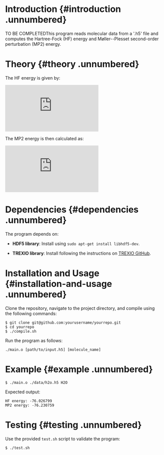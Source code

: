 Introduction {#introduction .unnumbered}
============

TO BE COMPLETEDThis program reads molecular data from a '.h5' file and
computes the Hartree-Fock (HF) energy and Møller--Plesset second-order
perturbation (MP2) energy.

Theory {#theory .unnumbered}
======

The HF energy is given by:

![E\_{\\text{HF}} = E\_{NN} + 2\\sum\_{i=1}\^{N\_{\\text{occ}}}\\langle i\|\\hat{h}\|i\\rangle + \\sum\_{i=1}\^{N\_{\\text{occ}}}\\sum\_{j=1}\^{N\_{\\text{occ}}} \\left(2\\langle ij\|ij\\rangle - \\langle ij\|ji\\rangle\\right)](https://latex.codecogs.com/png.latex?E_%7B%5Ctext%7BHF%7D%7D%20%3D%20E_%7BNN%7D%20%2B%202%5Csum_%7Bi%3D1%7D%5E%7BN_%7B%5Ctext%7Bocc%7D%7D%7D%5Clangle%20i%7C%5Chat%7Bh%7D%7Ci%5Crangle%20%2B%20%5Csum_%7Bi%3D1%7D%5E%7BN_%7B%5Ctext%7Bocc%7D%7D%7D%5Csum_%7Bj%3D1%7D%5E%7BN_%7B%5Ctext%7Bocc%7D%7D%7D%20%5Cleft%282%5Clangle%20ij%7Cij%5Crangle%20-%20%5Clangle%20ij%7Cji%5Crangle%5Cright%29 "E_{\text{HF}} = E_{NN} + 2\sum_{i=1}^{N_{\text{occ}}}\langle i|\hat{h}|i\rangle + \sum_{i=1}^{N_{\text{occ}}}\sum_{j=1}^{N_{\text{occ}}} \left(2\langle ij|ij\rangle - \langle ij|ji\rangle\right)")

The MP2 energy is then calculated as:

![E\_{\\text{MP2}} = E\_{\\text{HF}} + 
\\sum\_{(i,j)\\in\\text{occupied}}\\sum\_{(a,b)\\in\\text{virtual}}\\langle ij\|ab\\rangle\\frac{2\\langle ij\|ab\\rangle-\\langle ij\|ba\\rangle}{\\varepsilon\_i+\\varepsilon\_j-\\varepsilon\_a-\\varepsilon\_b}](https://latex.codecogs.com/png.latex?E_%7B%5Ctext%7BMP2%7D%7D%20%3D%20E_%7B%5Ctext%7BHF%7D%7D%20%2B%20%0A%5Csum_%7B%28i%2Cj%29%5Cin%5Ctext%7Boccupied%7D%7D%5Csum_%7B%28a%2Cb%29%5Cin%5Ctext%7Bvirtual%7D%7D%5Clangle%20ij%7Cab%5Crangle%5Cfrac%7B2%5Clangle%20ij%7Cab%5Crangle-%5Clangle%20ij%7Cba%5Crangle%7D%7B%5Cvarepsilon_i%2B%5Cvarepsilon_j-%5Cvarepsilon_a-%5Cvarepsilon_b%7D "E_{\text{MP2}} = E_{\text{HF}} + 
\sum_{(i,j)\in\text{occupied}}\sum_{(a,b)\in\text{virtual}}\langle ij|ab\rangle\frac{2\langle ij|ab\rangle-\langle ij|ba\rangle}{\varepsilon_i+\varepsilon_j-\varepsilon_a-\varepsilon_b}")

Dependencies {#dependencies .unnumbered}
============

The program depends on:

-   **HDF5 library**: Install using `sudo apt-get install libhdf5-dev`.

-   **TREXIO library**: Install following the instructions on [TREXIO
    GitHub](https://github.com/TREX-CoE/trexio).

Installation and Usage {#installation-and-usage .unnumbered}
======================

Clone the repository, navigate to the project directory, and compile
using the following commands:

    $ git clone git@github.com:yourusername/yourrepo.git
    $ cd yourrepo
    $ ./compile.sh

Run the program as follows:

    ./main.o [path/to/input.h5] [molecule_name]

Example {#example .unnumbered}
=======

    $ ./main.o ./data/h2o.h5 H2O

Expected output:

    HF energy: -76.026799
    MP2 energy: -76.230759

Testing {#testing .unnumbered}
=======

Use the provided `test.sh` script to validate the program:

    $ ./test.sh
